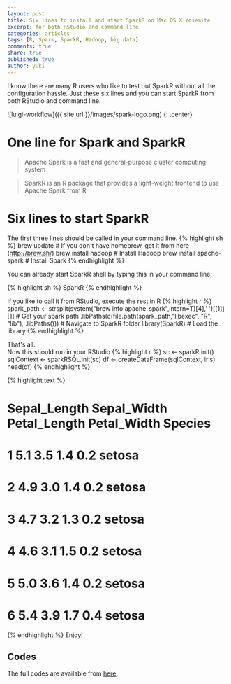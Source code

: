 ```yaml
---
layout: post
title: Six lines to install and start SparkR on Mac OS X Yosemite
excerpt: for both RStudio and command line
categories: articles
tags: [R, Spark, SparkR, Hadoop, big data]
comments: true
share: true
published: true 
author: yuki
---
```


<span class = "dropcap">I</span> know there are many R users who like to test out SparkR without all the configuration hassle. Just these six lines and you can start SparkR from both RStudio and command line. 

![luigi-workflow]({{ site.url }}/images/spark-logo.png)
{: .center}

# One line for Spark and SparkR

> Apache Spark is a fast and general-purpose cluster computing system


> SparkR is an R package that provides a light-weight frontend to use Apache Spark from R

# Six lines to start SparkR
The first three lines should be called in your command line.
{% highlight sh %}
brew update # If you don't have homebrew, get it from here (http://brew.sh/)
brew install hadoop # Install Hadoop
brew install apache-spark # Install Spark
{% endhighlight %}

You can already start SparkR shell by typing this in your command line;

{% highlight sh %}
SparkR
{% endhighlight %}

If you like to call it from RStudio, execute the rest in R
{% highlight r %}
spark_path <- strsplit(system("brew info apache-spark",intern=T)[4],' ')[[1]][1] # Get your spark path
.libPaths(c(file.path(spark_path,"libexec", "R", "lib"), .libPaths())) # Navigate to SparkR folder
library(SparkR) # Load the library
{% endhighlight %}

That's all.  
Now this should run in your RStudio
{% highlight r %}
sc <- sparkR.init()
sqlContext <- sparkRSQL.init(sc)
df <- createDataFrame(sqlContext, iris) 
head(df)
{% endhighlight %}

{% highlight text %}
# Sepal_Length Sepal_Width Petal_Length Petal_Width Species
# 1          5.1         3.5          1.4         0.2  setosa
# 2          4.9         3.0          1.4         0.2  setosa
# 3          4.7         3.2          1.3         0.2  setosa
# 4          4.6         3.1          1.5         0.2  setosa
# 5          5.0         3.6          1.4         0.2  setosa
# 6          5.4         3.9          1.7         0.4  setosa
{% endhighlight %}
Enjoy!

## Codes
The full codes are available from [here](https://github.com/yukiegosapporo/2015-09-21-six-lines-to-install-and-start-sparkr-on-mac-os-x-yosemite).
